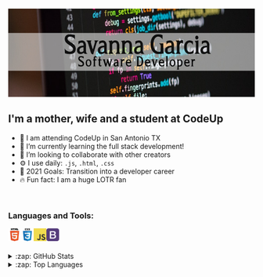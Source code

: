 <p align="center">
  <img height="180px" src="header2.jpg">
</p>

<h2> I'm a mother, wife and a student at CodeUp</h2>

- 🔭 I am attending CodeUp in San Antonio TX
- 🌱 I’m currently learning the full stack development!
- 👯 I’m looking to collaborate with other creators
- ⚙️ I use daily: `.js`, `.html`, `.css`
- 💎 2021 Goals: Transition into a developer career
- 🔥 Fun fact: I am a huge LOTR fan
<br />

### Languages and Tools:
<img align="left" alt="HTML5" width="26px" src="https://raw.githubusercontent.com/github/explore/80688e429a7d4ef2fca1e82350fe8e3517d3494d/topics/html/html.png" />
<img align="left" alt="CSS3" width="26px" src="https://raw.githubusercontent.com/github/explore/80688e429a7d4ef2fca1e82350fe8e3517d3494d/topics/css/css.png" />
<img align="left" alt="JavaScript" width="26px" src="https://raw.githubusercontent.com/github/explore/80688e429a7d4ef2fca1e82350fe8e3517d3494d/topics/javascript/javascript.png" />
<img align="left" alt="GitHub" width="26px" src="https://raw.githubusercontent.com/github/explore/80688e429a7d4ef2fca1e82350fe8e3517d3494d/topics/bootstrap/bootstrap.png" />

<br /><br />
<details>
  <summary>:zap: GitHub Stats</summary>

  ![SavannaMarie's GitHub stats](https://github-readme-stats.vercel.app/api?username=SavannaMarie)

</details>

<details>
  <summary>:zap: Top Languages</summary>

  [![Top Langs](https://github-readme-stats.vercel.app/api/top-langs/?username=SavannaMarie&layout=compact)](https://github.com/SavannaMarie/github-readme-stats)

</details>

